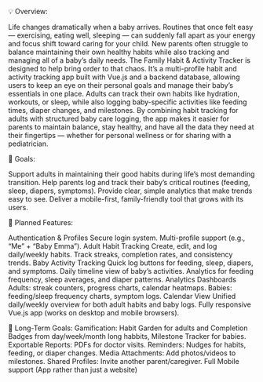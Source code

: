 💡 Overview:

Life changes dramatically when a baby arrives. Routines that once felt easy — exercising, eating well, sleeping — can suddenly fall apart as your energy and focus shift toward caring for your child. New parents often struggle to balance maintaining their own healthy habits while also tracking and managing all of a baby’s daily needs.
The Family Habit & Activity Tracker is designed to help bring order to that chaos. It’s a multi-profile habit and activity tracking app built with Vue.js and a backend database, allowing users to keep an eye on their personal goals and manage their baby’s essentials in one place. Adults can track their own habits like hydration, workouts, or sleep, while also logging baby-specific activities like feeding times, diaper changes, and milestones.
By combining habit tracking for adults with structured baby care logging, the app makes it easier for parents to maintain balance, stay healthy, and have all the data they need at their fingertips — whether for personal wellness or for sharing with a pediatrician.


🎯 Goals:

Support adults in maintaining their good habits during life’s most demanding transition.
Help parents log and track their baby’s critical routines (feeding, sleep, diapers, symptoms).
Provide clear, simple analytics that make trends easy to see.
Deliver a mobile-first, family-friendly tool that grows with its users.


🔑 Planned Features:

Authentication & Profiles
Secure login system.
Multi-profile support (e.g., “Me” + “Baby Emma”).
Adult Habit Tracking
Create, edit, and log daily/weekly habits.
Track streaks, completion rates, and consistency trends.
Baby Activity Tracking
Quick log buttons for feeding, sleep, diapers, and symptoms.
Daily timeline view of baby’s activities.
Analytics for feeding frequency, sleep averages, and diaper patterns.
Analytics Dashboards
Adults: streak counters, progress charts, calendar heatmaps.
Babies: feeding/sleep frequency charts, symptom logs.
Calendar View
Unified daily/weekly overview for both adult habits and baby logs.
Fully responsive Vue.js app (works on desktop and mobile browsers).


🎨 Long-Term Goals:
Gamification: Habit Garden for adults and Completion Badges from day/week/month long habbits, Milestone Tracker for babies.
Exportable Reports: PDFs for doctor visits.
Reminders: Nudges for habits, feeding, or diaper changes.
Media Attachments: Add photos/videos to milestones.
Shared Profiles: Invite another parent/caregiver.
Full Mobile support (App rather than just a website)
